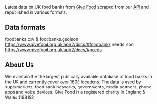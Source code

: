 Latest data on UK food banks from [Give Food](https://www.givefood.org.uk) scraped from our [API](https://www.givefood.org.uk/api/) and republished in various formats.

## Data formats
foodbanks.csv & foodbanks.geojson https://www.givefood.org.uk/api/2/docs/#foodbanks
needs.json https://www.givefood.org.uk/api/2/docs/#needs

## About Us
We maintain the the largest publically available database of food banks in the UK and currently cover over 1600 locations. The data is used by supermarkets, food bank networks, governments, media partners, phone apps and voice devices. Give Food is a registered charity in England & Wales 1188192

